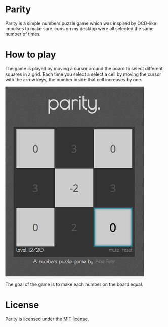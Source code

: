 Parity
======

Parity is a simple numbers puzzle game which was inspired by OCD-like impulses to make sure icons on my desktop were all selected the same number of times.

How to play
===========

The game is played by moving a cursor around the board to select different squares in a grid. Each time you select a select a cell by moving the cursor with the arrow keys, the number inside that cell increases by one.

![Gameplay of Parity][parity-screenshot]

The goal of the game is to make each number on the board equal.

License
=======
Parity is licensed under the [MIT license.](https://github.com/abejfehr/parity/blob/master/LICENSE.txt)

[parity-screenshot]: images/screenshot.png "Gameplay of Parity"